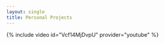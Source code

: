 ```yaml
---
layout: single
title: Personal Projects
---
```


{% include video id="Vcf14MjDvpU" provider="youtube" %}